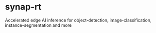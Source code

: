 # synap-rt
Accelerated edge AI inference for object-detection, image-classification, instance-segmentation and more
